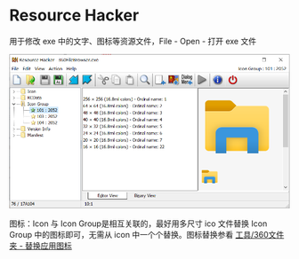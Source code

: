 # Resource Hacker

用于修改 exe 中的文字、图标等资源文件，File - Open - 打开 exe 文件

![image-20241210235726500](assets/image-20241210235726500.png)

图标：Icon 与 Icon Group是相互关联的，最好用多尺寸 ico 文件替换 Icon Group 中的图标即可，无需从 icon 中一个个替换。图标替换参看 [工具/360文件夹 - 替换应用图标](工具/360文件夹#替换应用图标)
